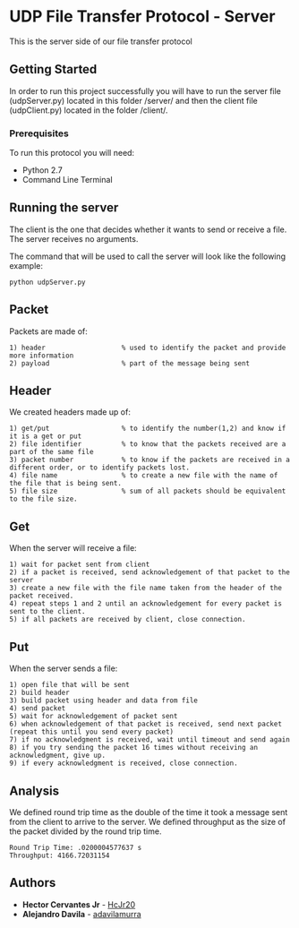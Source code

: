 # UDP File Transfer Protocol - Server

This is the server side of our file transfer protocol

## Getting Started

In order to run this project successfully you will have to run the server file (udpServer.py) located in this folder /server/ and then the client file (udpClient.py) located in the folder /client/.

### Prerequisites

To run this protocol you will need:
* Python 2.7
* Command Line Terminal

## Running the server

The client is the one that decides whether it wants to send or receive a file.
The server receives no arguments.

The command that will be used to call the server will look like the following example:

```
python udpServer.py
```

## Packet

Packets are made of:
```
1) header                   % used to identify the packet and provide more information
2) payload                  % part of the message being sent
```

## Header

We created headers made up of:
```
1) get/put                  % to identify the number(1,2) and know if it is a get or put
2) file identifier          % to know that the packets received are a part of the same file
3) packet number            % to know if the packets are received in a different order, or to identify packets lost.
4) file name                % to create a new file with the name of the file that is being sent.
5) file size                % sum of all packets should be equivalent to the file size.
```

## Get

When the server will receive a file:
```
1) wait for packet sent from client
2) if a packet is received, send acknowledgement of that packet to the server 
3) create a new file with the file name taken from the header of the packet received.
4) repeat steps 1 and 2 until an acknowledgement for every packet is sent to the client.
5) if all packets are received by client, close connection.
```

## Put

When the server sends a file:
```
1) open file that will be sent
2) build header 
3) build packet using header and data from file
4) send packet
5) wait for acknowledgement of packet sent
6) when acknowledgement of that packet is received, send next packet (repeat this until you send every packet)
7) if no acknowledgment is received, wait until timeout and send again
8) if you try sending the packet 16 times without receiving an acknowledgment, give up.
9) if every acknowledgment is received, close connection.
```

## Analysis

We defined round trip time as the double of the time it took a message sent from the client to arrive to the server.
We defined throughput as the size of the packet divided by the round trip time.
```
Round Trip Time: .0200004577637 s
Throughput: 4166.72031154
```

## Authors

* **Hector Cervantes Jr** - [HcJr20](https://github.com/HcJr20)
* **Alejandro Davila** - [adavilamurra](https://github.com/adavilamurra)


